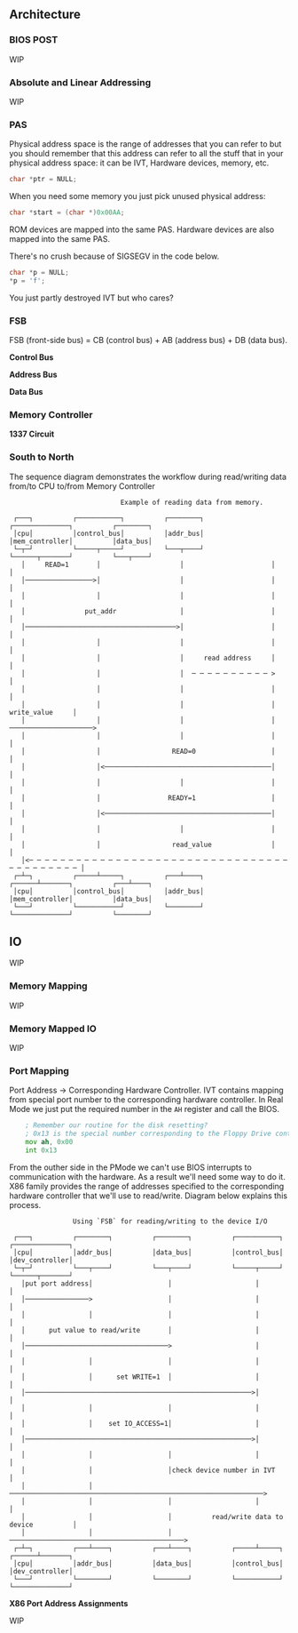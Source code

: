 ## Architecture

### BIOS POST

WIP

### Absolute and Linear Addressing

WIP

### PAS

Physical address space is the range of addresses that you can refer to but you
should remember that this address can refer to all the stuff that in your
physical address space: it can be IVT, Hardware devices, memory, etc.

```c
char *ptr = NULL;
```

When you need some memory you just pick unused physical address:

```c
char *start = (char *)0x00AA;
```

ROM devices are mapped into the same PAS.
Hardware devices are also mapped into the same PAS.


There's no crush because of SIGSEGV in the code below.

```c
char *p = NULL;
*p = 'f';
```

You just partly destroyed IVT but who cares?

### FSB

FSB (front-side bus) = CB (control bus) + AB (address bus) + DB (data bus).

**Control Bus**

**Address Bus**

**Data Bus**

### Memory Controller

**1337 Circuit**

### South to North

The sequence diagram demonstrates the workflow during read/writing data from/to
CPU to/from Memory Controller

                                Example of reading data from memory.

     ┌───┐          ┌───────────┐          ┌────────┐          ┌──────────────┐          ┌────────┐
     │cpu│          │control_bus│          │addr_bus│          │mem_controller│          │data_bus│
     └─┬─┘          └─────┬─────┘          └───┬────┘          └──────┬───────┘          └───┬────┘
       │     READ=1       │                    │                      │                      │
       │─────────────────>│                    │                      │                      │
       │                  │                    │                      │                      │
       │               put_addr                │                      │                      │
       │──────────────────────────────────────>│                      │                      │
       │                  │                    │                      │                      │
       │                  │                    │     read address     │                      │
       │                  │                    │  ─ ─ ─ ─ ─ ─ ─ ─ ─ ─ >                      │
       │                  │                    │                      │                      │
       │                  │                    │                      │      write_value     │
       │                  │                    │                      │ ─────────────────────>
       │                  │                    │                      │                      │
       │                  │                  READ=0                   │                      │
       │                  │<──────────────────────────────────────────│                      │
       │                  │                    │                      │                      │
       │                  │                 READY=1                   │                      │
       │                  │<──────────────────────────────────────────│                      │
       │                  │                    │                      │                      │
       │                  │                  read_value               │                      │
       │<─ ─ ─ ─ ─ ─ ─ ─ ─ ─ ─ ─ ─ ─ ─ ─ ─ ─ ─ ─ ─ ─ ─ ─ ─ ─ ─ ─ ─ ─ ─ ─ ─ ─ ─ ─ ─ ─ ─ ─ ─ ─ │
     ┌─┴─┐          ┌─────┴─────┐          ┌───┴────┐          ┌──────┴───────┐          ┌───┴────┐
     │cpu│          │control_bus│          │addr_bus│          │mem_controller│          │data_bus│
     └───┘          └───────────┘          └────────┘          └──────────────┘          └────────┘


## IO

WIP

### Memory Mapping

WIP

### Memory Mapped IO

WIP

### Port Mapping

Port Address -> Corresponding Hardware Controller.
IVT contains mapping from special port number to the corresponding hardware
controller. In Real Mode we just put the required number in the `AH` register
and call the BIOS.

```asm
    ; Remember our routine for the disk resetting?
    ; 0x13 is the special number corresponding to the Floppy Drive controller.
    mov ah, 0x00
    int 0x13
```

From the outher side in the PMode we can't use BIOS interrupts to communication
with the hardware. As a result we'll need some way to do it. X86 family provides
the range of addresses specified to the corresponding hardware controller that
we'll use to read/write. Diagram below explains this process.

                    Using `FSB` for reading/writing to the device I/O

     ┌───┐          ┌────────┐          ┌────────┐          ┌───────────┐          ┌──────────────┐
     │cpu│          │addr_bus│          │data_bus│          │control_bus│          │dev_controller│
     └─┬─┘          └───┬────┘          └───┬────┘          └─────┬─────┘          └──────┬───────┘
       │put port address│                   │                     │                       │
       │────────────────>                   │                     │                       │
       │                │                   │                     │                       │
       │      put value to read/write       │                     │                       │
       │────────────────────────────────────>                     │                       │
       │                │                   │                     │                       │
       │                │      set WRITE=1  │                     │                       │
       │─────────────────────────────────────────────────────────>│                       │
       │                │                   │                     │                       │
       │                │    set IO_ACCESS=1│                     │                       │
       │─────────────────────────────────────────────────────────>│                       │
       │                │                   │                     │                       │
       │                │                   │check device number in IVT                   │
       │                │ ────────────────────────────────────────────────────────────────>
       │                │                   │                     │                       │
       │                │                   │          read/write data to device          │
       │                │                   │ ────────────────────────────────────────────>
     ┌─┴─┐          ┌───┴────┐          ┌───┴────┐          ┌─────┴─────┐          ┌──────┴───────┐
     │cpu│          │addr_bus│          │data_bus│          │control_bus│          │dev_controller│
     └───┘          └────────┘          └────────┘          └───────────┘          └──────────────┘


**X86 Port Address Assignments**

WIP
